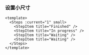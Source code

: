 ### 设置小尺寸

<!--start-code-->

```vue
<template>
  <Steps :current="1" small>
    <StepItem title="Finished" />
    <StepItem title="In progress" />
    <StepItem title="Waiting" />
    <StepItem title="Waiting" />
  </Steps>
</template>
```

<!--end-code-->
